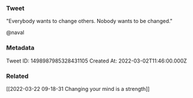 ### Tweet
"Everybody wants to change others. Nobody wants to be changed."

@naval

### Metadata
Tweet ID: 1498987985328431105
Created At: 2022-03-02T11:46:00.000Z

### Related
[[2022-03-22 09-18-31 Changing your mind is a strength]]


